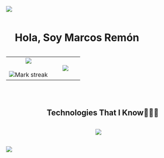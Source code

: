 <!--horizontal divider(gradiant)-->
<img src="https://user-images.githubusercontent.com/73097560/115834477-dbab4500-a447-11eb-908a-139a6edaec5c.gif">

<!--h1 without bottom border-->

<div id="user-content-toc">
  <ul align="left">
    <summary><h1 style="display: inline-block">Hola, Soy Marcos Remón</h1></summary>
  </ul>
</div>

<!--About Me-->

<table align="center">
<tr border="none">
<td width="60%" align="center">
  
  <img align="center" src="https://github-readme-stats.vercel.app/api?username=marcosremon&theme=dark&show_icons=true&count_private=true" />
  <br></br>
  <img title="🔥 Get streak stats for your profile at git.io/streak-stats" alt="Mark streak" src="https://github-readme-streak-stats.herokuapp.com/?user=marcosremon&theme=dark&hide_border=false" /> 
</td>

<td width="40%" align="center">

  <img align="center" src="https://github-readme-stats.anuraghazra1.vercel.app/api/top-langs/?username=marcosremon&theme=dark&hide_border=false&no-bg=true&no-frame=true&langs_count=10"/>
  
  </td>
</tr>
</table>

<br>

<!--h1 without bottom border-->
<div id="user-content-toc">
  <ul align="center">
    <summary><h2 style="display: inline-block">Technologies That I Know👨🏻‍💻</h2></summary>
  </ul>
</div>
<!--tech stack icons-->
<p align="center">
  <a href="https://skillicons.dev">
    <img src="https://skillicons.dev/icons?i=git,bootstrap,css,discord,github,html,idea,java,js,linux,mysql,py,vscode&perline=14" />
  </a>
</p>

<br>

<!--horizontal divider(gradiant)-->
<img src="https://user-images.githubusercontent.com/73097560/115834477-dbab4500-a447-11eb-908a-139a6edaec5c.gif">
